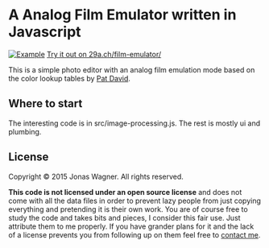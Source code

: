 # A Analog Film Emulator written in Javascript
[![Example](http://29a.ch/film-emulator/image.jpg)](http://29a.ch/film-emulator/)
[Try it out on 29a.ch/film-emulator/](http://29a.ch/film-emulator/)

This is a simple photo editor with an analog film emulation mode based on the color lookup tables by <a href="http://blog.patdavid.net/2013/09/film-emulation-presets-in-gmic-gimp.html">Pat David</a>.

## Where to start
The interesting code is in src/image-processing.js. The rest is mostly ui and plumbing.

## License

Copyright © 2015 Jonas Wagner. All rights reserved.

**This code is not licensed under an open source license** and does not come with all the data files in order
to prevent lazy people from just copying everything and pretending it is their own work. You are of course free to study the code and takes bits and pieces, I consider this fair use.
Just attribute them to me properly.
If you have grander plans for it and the lack of a license prevents you from following up on them feel free to [contact me](http://29a.ch/about).

